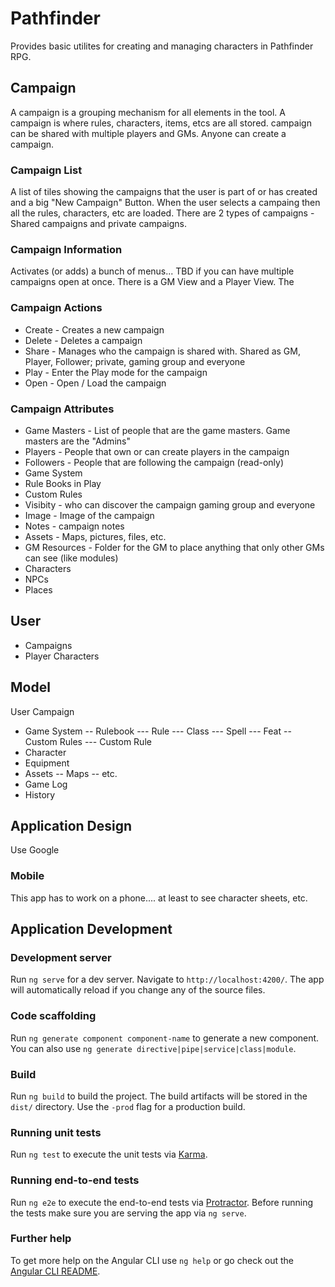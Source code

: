 # Pathfinder

Provides basic utilites for creating and managing characters in Pathfinder RPG. 

## Campaign
A campaign is a grouping mechanism for all elements in the tool. A campaign is where rules, characters, items, etcs are all stored. campaign can be shared with multiple players and GMs. Anyone can create a campaign. 

### Campaign List
A list of tiles showing the campaigns that the user is part of or has created and a big "New Campaign" Button. When the user selects a campaing then all the rules, characters, etc are loaded. There are 2 types of campaigns - Shared campaigns and private campaigns. 

### Campaign Information
Activates (or adds) a bunch of menus... TBD if you can have multiple campaigns open at once. 
There is a GM View and a Player View. The

### Campaign Actions

- Create - Creates a new campaign
- Delete - Deletes a campaign
- Share - Manages who the campaign is shared with. Shared as GM, Player, Follower; private, gaming group and everyone
- Play - Enter the Play mode for the campaign
- Open - Open / Load the campaign

### Campaign Attributes

- Game Masters - List of people that are the game masters. Game masters are the "Admins"
- Players - People that own or can create players in the campaign
- Followers - People that are following the campaign (read-only)
- Game System
- Rule Books in Play
- Custom Rules
- Visibity - who can discover the campaign gaming group and everyone
- Image - Image of the campaign
- Notes - campaign notes
- Assets - Maps, pictures, files, etc. 
- GM Resources - Folder for the GM to place anything that only other GMs can see (like modules)
- Characters
- NPCs
- Places

## User

- Campaigns
- Player Characters

## Model

User
Campaign
- Game System
-- Rulebook
--- Rule
--- Class
--- Spell
--- Feat
-- Custom Rules
--- Custom Rule
- Character
- Equipment
- Assets
-- Maps
-- etc.
- Game Log
- History





## Application Design 

Use Google

### Mobile

This app has to work on a phone.... at least to see character sheets, etc.

## Application Development 

### Development server

Run `ng serve` for a dev server. Navigate to `http://localhost:4200/`. The app will automatically reload if you change any of the source files.

### Code scaffolding

Run `ng generate component component-name` to generate a new component. You can also use `ng generate directive|pipe|service|class|module`.

### Build

Run `ng build` to build the project. The build artifacts will be stored in the `dist/` directory. Use the `-prod` flag for a production build.

### Running unit tests

Run `ng test` to execute the unit tests via [Karma](https://karma-runner.github.io).

### Running end-to-end tests

Run `ng e2e` to execute the end-to-end tests via [Protractor](http://www.protractortest.org/).
Before running the tests make sure you are serving the app via `ng serve`.

### Further help

To get more help on the Angular CLI use `ng help` or go check out the [Angular CLI README](https://github.com/angular/angular-cli/blob/master/README.md).

